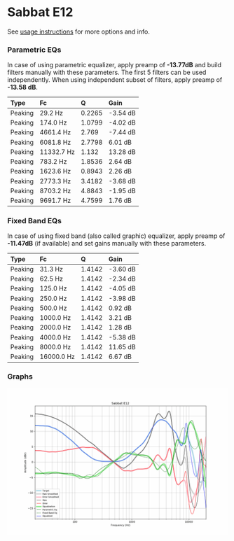# Sabbat E12
See [usage instructions](https://github.com/jaakkopasanen/AutoEq#usage) for more options and info.

### Parametric EQs
In case of using parametric equalizer, apply preamp of **-13.77dB** and build filters manually
with these parameters. The first 5 filters can be used independently.
When using independent subset of filters, apply preamp of **-13.58 dB**.

| Type    | Fc         |      Q | Gain     |
|:--------|:-----------|:-------|:---------|
| Peaking | 29.2 Hz    | 0.2265 | -3.54 dB |
| Peaking | 174.0 Hz   | 1.0799 | -4.02 dB |
| Peaking | 4661.4 Hz  | 2.769  | -7.44 dB |
| Peaking | 6081.8 Hz  | 2.7798 | 6.01 dB  |
| Peaking | 11332.7 Hz | 1.132  | 13.28 dB |
| Peaking | 783.2 Hz   | 1.8536 | 2.64 dB  |
| Peaking | 1623.6 Hz  | 0.8943 | 2.26 dB  |
| Peaking | 2773.3 Hz  | 3.4182 | -3.68 dB |
| Peaking | 8703.2 Hz  | 4.8843 | -1.95 dB |
| Peaking | 9691.7 Hz  | 4.7599 | 1.76 dB  |

### Fixed Band EQs
In case of using fixed band (also called graphic) equalizer, apply preamp of **-11.47dB**
(if available) and set gains manually with these parameters.

| Type    | Fc         |      Q | Gain     |
|:--------|:-----------|:-------|:---------|
| Peaking | 31.3 Hz    | 1.4142 | -3.60 dB |
| Peaking | 62.5 Hz    | 1.4142 | -2.34 dB |
| Peaking | 125.0 Hz   | 1.4142 | -4.05 dB |
| Peaking | 250.0 Hz   | 1.4142 | -3.98 dB |
| Peaking | 500.0 Hz   | 1.4142 | 0.92 dB  |
| Peaking | 1000.0 Hz  | 1.4142 | 3.21 dB  |
| Peaking | 2000.0 Hz  | 1.4142 | 1.28 dB  |
| Peaking | 4000.0 Hz  | 1.4142 | -5.38 dB |
| Peaking | 8000.0 Hz  | 1.4142 | 11.65 dB |
| Peaking | 16000.0 Hz | 1.4142 | 6.67 dB  |

### Graphs
![](./Sabbat%20E12.png)